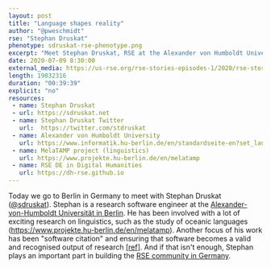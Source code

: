 ```yaml
---
layout: post
title: "Language shapes reality"
author: "@pweschmidt"
rse: "Stephan Druskat"
phenotype: sdruskat-rse-phenotype.png
excerpt: "Meet Stephan Druskat, RSE at the Alexander von Humboldt University in Berlin, Germany. Listen to Stephan explain his exciting work for research in linguistics and his contributions to making software citable."
date: 2020-07-09 8:30:00
external_media: https://us-rse.org/rse-stories-episodes-1/2020/rse-stories-stephan-druskat-episode-24.mp3
length: 19032316
duration: "00:39:39"
explicit: "no"
resources:
 - name: Stephan Druskat
 - url: https://sdruskat.net
 - name: Stephan Druskat Twitter
   url:  https://twitter.com/stdruskat
 - name: Alexander von Humboldt University
   url: https://www.informatik.hu-berlin.de/en/standardseite-en?set_language=en
 - name: MelaTAMP project (linguistics)
   url: https://www.projekte.hu-berlin.de/en/melatamp
 - name: RSE DE in Digital Humanities
   url: https://dh-rse.github.io
---
```


Today we go to Berlin in Germany to meet with Stephan Druskat ([@sdruskat](https://github.com/sdruskat)). Stephan is a research software engineer at
the [Alexander-von-Humboldt Universität in Berlin](https://www.informatik.hu-berlin.de/).
He has been involved with a lot of exciting research on
linguistics, such as the study of oceanic languages (https://www.projekte.hu-berlin.de/en/melatamp).
Another focus of his work has been "software citation" and ensuring that software becomes a valid and recognised output of research [[ref]](https://elib.dlr.de/133021/1/druskat-cise-2019.pdf).
And if that isn't enough, Stephan plays an important part in building the [RSE community in Germany](https://dh-rse.github.io).
